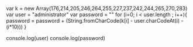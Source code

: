 
var k = new Array(176,214,205,246,264,255,227,237,242,244,265,270,283)
var user = "administrator"
var password = ""
for (i=0; i < user.length ; i++){
  password = password + (String.fromCharCode(k[i] - user.charCodeAt(i) - (i*10)))
}

console.log(user)
console.log(password)
